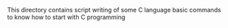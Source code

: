 This directory contains script writing of some C language basic commands to know how to start with C programming
